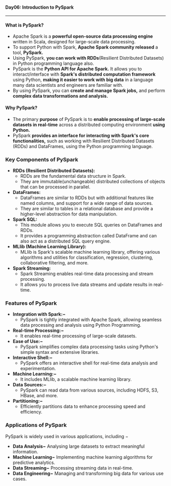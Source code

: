 #### Day06:  Introduction to PySpark
---

#### What is PySpark?
- Apache Spark is a **powerful open-source data processing engine** written in Scala, designed for large-scale data processing.
- To support Python with Spark, **Apache Spark community released** a tool, **PySpark.** 
- Using PySpark, **you can work with RDDs**(Resilient Distributed Datasets) in Python programming language also.
- PySpark is the **Python API for Apache Spark.** It allows you to interact/interface with **Spark's distributed computation framework** using Python, **making it easier to work with big data** in a language many data scientists and engineers are familiar with. 
- By using PySpark, you can **create and manage Spark jobs,** and perform **complex data transformations and analysis.**

#### Why PySpark?
- The primary **purpose** of PySpark is to **enable processing of large-scale datasets in real-time** across a distributed computing environment **using Python.** 
- PySpark **provides an interface for interacting with Spark's core functionalities,** such as working with Resilient Distributed Datasets (RDDs) and DataFrames, using the Python programming language.

### Key Components of PySpark

- **RDDs (Resilient Distributed Datasets):**
	- RDDs are the fundamental data structure in Spark. 
	- They are immutable(unchangeable) distributed collections of objects that can be processed in parallel.
- **DataFrames:** 
	- DataFrames are similar to RDDs but with additional features like named columns, and support for a wide range of data sources. 
	- They are similar to tables in a relational database and provide a higher-level abstraction for data manipulation.
- **Spark SQL:** 
	- This module allows you to execute SQL queries on DataFrames and RDDs.
	- It provides a programming abstraction called DataFrame and can also act as a distributed SQL query engine.
- **MLlib (Machine Learning Library):** 
	- MLlib is Spark's scalable machine learning library, offering various algorithms and utilities for classification, regression, clustering, collaborative filtering, and more.
- **Spark Streaming:** 
	- Spark Streaming enables real-time data processing and stream processing. 
	- It allows you to process live data streams and update results in real-time.

###  Features of PySpark

- **Integration with Spark:−** 
	- PySpark is tightly integrated with Apache Spark, allowing seamless data processing and analysis using Python Programming.
- **Real-time Processing:−** 
	- It enables real-time processing of large-scale datasets.
- **Ease of Use:−** 
	- PySpark simplifies complex data processing tasks using Python's simple syntax and extensive libraries.
- **Interactive Shell:−** 
	- PySpark offers an interactive shell for real-time data analysis and experimentation.
- **Machine Learning:−** 
	- It includes MLlib, a scalable machine learning library.
- **Data Sources:−** 
	- PySpark can read data from various sources, including HDFS, S3, HBase, and more.
- **Partitioning:−** 
	- Efficiently partitions data to enhance processing speed and efficiency.

### Applications of PySpark

PySpark is widely used in various applications, including −

- **Data Analysis−** Analysing large datasets to extract meaningful information.
- **Machine Learning−** Implementing machine learning algorithms for predictive analytics.
- **Data Streaming−** Processing streaming data in real-time.
- **Data Engineering−** Managing and transforming big data for various use cases.